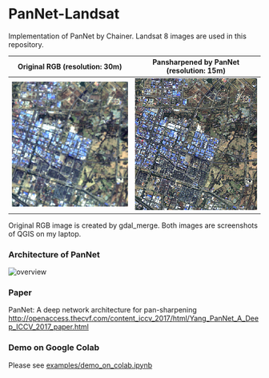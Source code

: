 # PanNet-Landsat
Implementation of PanNet by Chainer. Landsat 8 images are used in this repository.  

|Original RGB (resolution: 30m)|Pansharpened by PanNet (resolution: 15m)|
|---|---|
|![overview](imgs/gdal_merged_original.png)|![overview](imgs/pansharpened_by_pannet.png)|  

Original RGB image is created by gdal_merge. Both images are screenshots of QGIS on my laptop.

### Architecture of PanNet
![overview](imgs/architecture.png)

### Paper
PanNet: A deep network architecture for pan-sharpening  
http://openaccess.thecvf.com/content_iccv_2017/html/Yang_PanNet_A_Deep_ICCV_2017_paper.html

### Demo on Google Colab
Please see [examples/demo_on_colab.ipynb](https://github.com/oyam/PanNet-landsat/blob/master/examples/demo_on_colab.ipynb)
